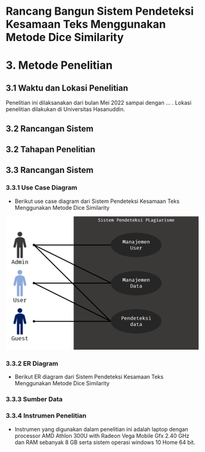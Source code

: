 # Rancang Bangun Sistem Pendeteksi Kesamaan Teks Menggunakan Metode Dice Similarity

# 3. Metode Penelitian

## 3.1 Waktu dan Lokasi Penelitian

Penelitian ini dilaksanakan dari bulan Mei 2022 sampai dengan ... . Lokasi penelitian dilakukan di Universitas Hasanuddin.

## 3.2 Rancangan Sistem

## 3.2 Tahapan Penelitian

## 3.3 Rancangan Sistem

### 3.3.1 Use Case Diagram

- Berikut use case diagram dari Sistem Pendeteksi Kesamaan Teks Menggunakan Metode Dice Similarity

![Use Case Diagram](img/use_case.png)

### 3.3.2 ER Diagram

- Berikut ER diagram dari Sistem Pendeteksi Kesamaan Teks Menggunakan Metode Dice Similarity

### 3.3.3 Sumber Data

### 3.3.4 Instrumen Penelitian

- Instrumen yang digunakan dalam penelitian ini adalah laptop dengan processor AMD Athlon 300U with Radeon Vega Mobile Gfx 2.40 GHz dan RAM sebanyak 8 GB serta sistem operasi windows 10 Home 64 bit.
